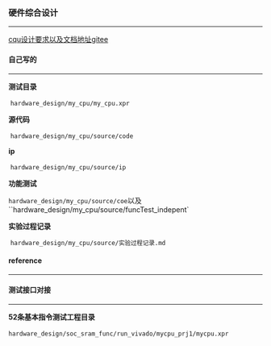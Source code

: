 ### 硬件综合设计

******

[cqu设计要求以及文档地址gitee](https://gitee.com/yuanfuyan/CO-lab-material-CQU)



#### 自己写的

***

**测试目录**

​	`hardware_design/my_cpu/my_cpu.xpr`

**源代码**

​	`hardware_design/my_cpu/source/code`

**ip**

​	`hardware_design/my_cpu/source/ip`

**功能测试**

​	`hardware_design/my_cpu/source/coe`以及``hardware_design/my_cpu/source/funcTest_indepent`

**实验过程记录**

​	`hardware_design/my_cpu/source/实验过程记录.md`





#### reference

***





#### 测试接口对接

****



**52条基本指令测试工程目录**

​	`hardware_design/soc_sram_func/run_vivado/mycpu_prj1/mycpu.xpr`

